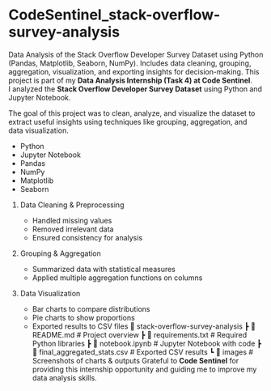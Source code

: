 # CodeSentinel_stack-overflow-survey-analysis
Data Analysis of the Stack Overflow Developer Survey Dataset using Python (Pandas, Matplotlib, Seaborn, NumPy).  Includes data cleaning, grouping, aggregation, visualization, and exporting insights for decision-making.
This project is part of my **Data Analysis Internship (Task 4) at Code Sentinel**.  
I analyzed the **Stack Overflow Developer Survey Dataset** using Python and Jupyter Notebook.  

The goal of this project was to clean, analyze, and visualize the dataset to extract useful insights using techniques like grouping, aggregation, and data visualization.
- Python
- Jupyter Notebook
- Pandas
- NumPy
- Matplotlib
- Seaborn
1. Data Cleaning & Preprocessing
   - Handled missing values
   - Removed irrelevant data
   - Ensured consistency for analysis

2. Grouping & Aggregation
   - Summarized data with statistical measures
   - Applied multiple aggregation functions on columns

3. Data Visualization
   - Bar charts to compare distributions
   - Pie charts to show proportions
   - Exported results to CSV files
📁 stack-overflow-survey-analysis
 ┣ 📄 README.md          # Project overview
 ┣ 📄 requirements.txt   # Required Python libraries
 ┣ 📄 notebook.ipynb     # Jupyter Notebook with code
 ┣ 📄 final_aggregated_stats.csv # Exported CSV results
 ┗ 📂 images             # Screenshots of charts & outputs
Grateful to **Code Sentinel** for providing this internship opportunity and guiding me to improve my data analysis skills.




